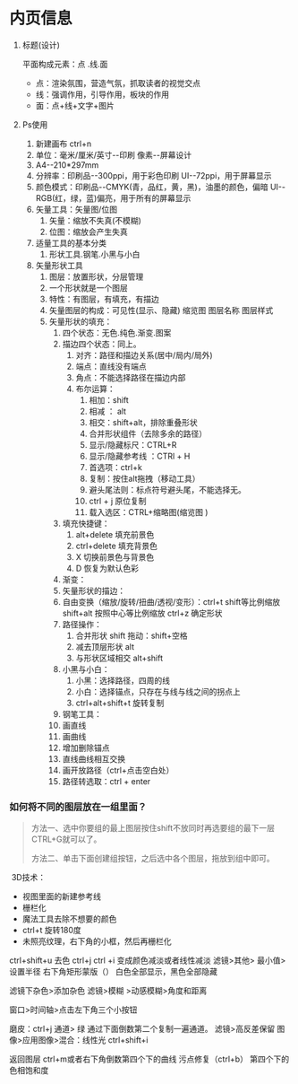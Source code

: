 # 内页信息

1. 标题(设计)

   平面构成元素：点 .线.面

   - 点：渲染氛围，营造气氛，抓取读者的视觉交点
   - 线：强调作用，引导作用，板块的作用
   - 面：点+线+文字+图片

2. Ps使用

   1. 新建画布   ctrl+n
   2. 单位：毫米/厘米/英寸--印刷      像素--屏幕设计
   3. A4--210*297mm
   4. 分辨率：印刷品--300ppi，用于彩色印刷            UI--72ppi，用于屏幕显示
   5. 颜色模式：印刷品--CMYK(青，品红，黄，黑)，油墨的颜色，偏暗          UI--RGB(红，绿，蓝)偏亮，用于所有的屏幕显示
   6. 矢量工具：矢量图/位图
      1. 矢量：缩放不失真(不模糊)
      2. 位图：缩放会产生失真
   7. 适量工具的基本分类
      1. 形状工具.钢笔.小黑与小白
   8. 矢量形状工具
      1. 图层：放置形状，分层管理
      2. 一个形状就是一个图层
      3. 特性：有图层，有填充，有描边
      4. 矢量图层的构成：可见性(显示、隐藏)  缩览图    图层名称   图层样式
      5. 矢量形状的填充：
         1. 四个状态：无色.纯色.渐变.图案
         2. 描边四个状态：同上。
            1. 对齐：路径和描边关系(居中/局内/局外)
            2. 端点：直线没有端点
            3. 角点：不能选择路径在描边内部
            4. 布尔运算：
               1. 相加：shift
               2. 相减 ： alt
               3. 相交：shift+alt，排除重叠形状
               4. 合并形状组件（去除多余的路径）
               5. 显示/隐藏标尺：CTRL+R
               6. 显示/隐藏参考线 ：CTRl + H
               7. 首选项：ctrl+k
               8. 复制：按住alt拖拽（移动工具）
               9. 避头尾法则：标点符号避头尾，不能选择无。
               10. ctrl + j  原位复制
               11. 载入选区：CTRL+缩略图(缩览图 )
         3. 填充快捷键：
            1. alt+delete 填充前景色 
            2. ctrl+delete  填充背景色 
            3. X  切换前景色与背景色
            4. D 恢复为默认色彩  
         4. 渐变：
         5. 矢量形状的描边：
         6. 自由变换（缩放/旋转/扭曲/透视/变形）：ctrl+t          shift等比例缩放     shift+alt 按照中心等比例缩放    ctrl+z 确定形状
         7. 路径操作：
            1. 合并形状  shift       拖动：shift+空格
            2. 减去顶层形状  alt  
            3. 与形状区域相交  alt+shift
         8. 小黑与小白：
            1. 小黑：选择路径，四周的线
            2. 小白：选择锚点，只存在与线与线之间的拐点上
            3. ctrl+alt+shift+t   旋转复制
         9.  钢笔工具：
            1. 画直线
            2. 画曲线
            3. 增加删除锚点
            4. 直线曲线相互交换
            5. 画开放路径（ctrl+点击空白处）
            6. 路径转选取：ctrl + enter 

### 如何将不同的图层放在一组里面？

> 方法一、选中你要组的最上图层按住shift不放同时再选要组的最下一层  CTRL+G就可以了。
>
> 方法二、单击下面创建组按钮，之后选中各个图层，拖放到组中即可。

​ 3D技术：

- 视图里面的新建参考线
- 栅栏化
- 魔法工具去除不想要的颜色
- ctrl+t 旋转180度
- 未照亮纹理，右下角的小框，然后再栅栏化

ctrl+shift+u  去色   ctrl+j  ctrl +i 变成颜色减淡或者线性减淡    滤镜>其他>  最小值>设置半径       右下角矩形蒙版（） 白色全部显示，黑色全部隐藏  

滤镜下杂色>添加杂色   滤镜>模糊  >动感模糊>角度和距离

窗口>时间轴>点击左下角三个小按钮

磨皮：ctrl+j    通道> 绿    通过下面倒数第二个复制一遍通道。   滤镜>高反差保留     图像>应用图像>混合：线性光   ctrl+shift+i  

返回图层  ctrl+m或者右下角倒数第四个下的曲线        污点修复（ctrl+b）    第四个下的色相饱和度